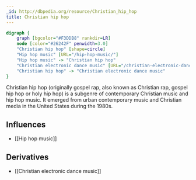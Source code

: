 ```yaml
---
_id: http://dbpedia.org/resource/Christian_hip_hop
title: Christian hip hop
---
```


```dot
digraph {
	graph [bgcolor="#F3DDB8" rankdir=LR]
	node [color="#26242F" penwidth=3.0]
	"Christian hip hop" [shape=circle]
	"Hip hop music" [URL="/hip-hop-music/"]
	"Hip hop music" -> "Christian hip hop"
	"Christian electronic dance music" [URL="/christian-electronic-dance-music/"]
	"Christian hip hop" -> "Christian electronic dance music"
}
```

Christian hip hop (originally gospel rap, also known as Christian rap, gospel hip hop or holy hip hop) is a subgenre of contemporary Christian music and hip hop music. It emerged from urban contemporary music and Christian media in the United States during the 1980s.

## Influences

- [[Hip hop music]]

## Derivatives

- [[Christian electronic dance music]]
